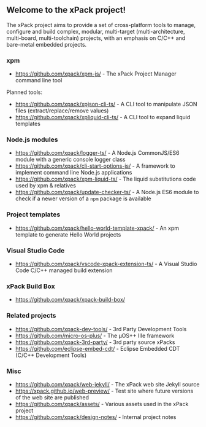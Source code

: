 ## Welcome to the xPack project!

The xPack project aims to provide a set of cross-platform tools to manage, configure and build complex, modular, multi-target (multi-architecture, multi-board, multi-toolchain) projects, with an emphasis on C/C++ and bare-metal embedded projects.

### xpm

- <https://github.com/xpack/xpm-js/> - The xPack Project Manager command line tool

Planned tools:

- <https://github.com/xpack/xpjson-cli-ts/> - A CLI tool to manipulate JSON files (extract/replace/remove values)
- <https://github.com/xpack/xpliquid-cli-ts/> - A CLI tool to expand liquid templates

### Node.js modules

- <https://github.com/xpack/logger-ts/> - A Node.js CommonJS/ES6 module with a generic console logger class
- <https://github.com/xpack/cli-start-options-js/> - A framework to implement command line Node.js applications
- <https://github.com/xpack/xpm-liquid-ts/> - The liquid substitutions code used by xpm & relatives
- <https://github.com/xpack/update-checker-ts/> - A Node.js ES6 module to check if a newer version of a `npm` package is available

### Project templates

- <https://github.com/xpack/hello-world-template-xpack/> - An xpm template to generate Hello World projects

### Visual Studio Code

- <https://github.com/xpack/vscode-xpack-extension-ts/> - A Visual Studio Code C/C++ managed build extension

### xPack Build Box

- <https://github.com/xpack/xpack-build-box/>

### Related projects

- <https://github.com/xpack-dev-tools/> - 3rd Party Development Tools
- <https://github.com/micro-os-plus/> - The µOS++ IIIe framework
- <https://github.com/xpack-3rd-party/> - 3rd party source xPacks
- <https://github.com/eclipse-embed-cdt/> - Eclipse Embedded CDT (C/C++ Development Tools)

### Misc

- <https://github.com/xpack/web-jekyll/> - The xPack web site Jekyll source
- <https://xpack.github.io/web-preview/> - Test site where future versions of the web site are published
- <https://github.com/xpack/assets/> - Various assets used in the xPack project
- <https://github.com/xpack/design-notes/> - Internal project notes
